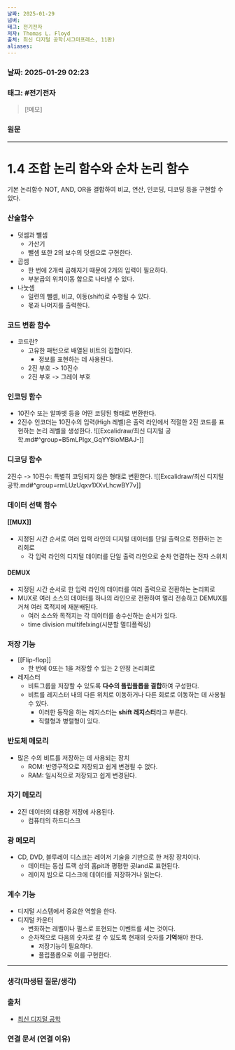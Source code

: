 ```yaml
---
날짜: 2025-01-29
넘버: 
태그: 전기전자
저자: Thomas L. Floyd
출처: 최신 디지털 공학(시그마프레스, 11판)
aliases:
---
```

### 날짜:  2025-01-29 02:23

### 태그: #전기전자

>[!메모]
>

### 원문
---
# 1.4 조합 논리 함수와 순차 논리 함수
기본 논리함수 NOT, AND, OR을 결합하여 비교, 연산, 인코딩, 디코딩 등을 구현할 수 있다.
### 산술함수
- 덧셈과 뺼셈
	- 가산기
	- 뺄셈 또한 2의 보수의 덧셈으로 구현한다.
- 곱셈
	- 한 번에 2개씩 곱해지기 때문에 2개의 입력이 필요하다.
	- 부분곱의 위치이동 합으로 나타낼 수 있다.
- 나눗셈
	- 일련의 뺄셈, 비교, 이동(shift)로 수행될 수 있다.
	- 몫과 나머지를 출력한다.
### 코드 변환 함수
- 코드란?
	- 고유한 패턴으로 배열된 비트의 집합이다.
		- 정보를 표현하는 데 사용된다.
	- 2진 부호 -> 10진수
	- 2진 부호 -> 그레이 부호
### 인코딩 함수
- 10진수 또는 알파벳 등을 어떤 코딩된 형태로 변환한다.
- 2진수 인코더는 10진수의 입력(High 레벨)은 출력 라인에서 적절한 2진 코드를 표현하는 논리 레벨을 생성한다.
![[Excalidraw/최신 디지털 공학.md#^group=B5mLPIgx_GqYY8ioMBAJ-]]
### 디코딩 함수
2진수 -> 10진수: 특별히 코딩되지 않은 형태로 변환한다.
![[Excalidraw/최신 디지털 공학.md#^group=rmLUzUqxv1XXvLhcwBY7v]]
### 데이터 선택 함수
#### [[MUX]]
- 지정된 시간 순서로 여러 입력 라인의 디지털 데이터를 단일 출력으로 전환하는 논리회로
	- 각 입력 라인의 디지털 데이터를 단일 출력 라인으로 순차 연결하는 전자 스위치
#### DEMUX
- 지정된 시간 순서로 한 입력 라인의 데이터를 여러 출력으로 전환하는 논리회로
- MUX로 여러 소스의 데이터를 하나의 라인으로 전환하여 멀리 전송하고 DEMUX를 거쳐 여러 목적지에 재분배된다.
	- 여러 소스와 목적지는 각 데이터를 송수신하는 순서가 있다.
	- time division multifelxing(시분할 멀티플렉싱)

### 저장 기능
- [[Flip-flop]]
	- 한 번에 0또는 1을 저장할 수 있는 2 안정 논리회로
- 레지스터
	- 비트그룹을 저장할 수 있도록 **다수의 플립플롭을 결합**하여 구성한다.
	- 비트를 레지스터 내의 다른 위치로 이동하거나 다른 회로로 이동하는 데 사용될 수 있다.
		- 이러한 동작을 하는 레지스터는 **shift 레지스터**라고 부른다.
		- 직렬형과 병렬형이 있다.
### 반도체 메모리
- 많은 수의 비트를 저장하는 데 사용되는 장치
	- ROM: 반영구적으로 저장되고 쉽게 변경될 수 없다.
	- RAM: 일시적으로 저장되고 쉽게 변경된다.
### 자기 메모리
- 2진 데이터의 대용량 저장에 사용된다.
	- 컴퓨터의 하드디스크
### 광 메모리
- CD, DVD, 블루레이 디스크는 레이저 기술을 기반으로 한 저장 장치이다.
	- 데이터는 동심 트랙 상의 홈pit과 평평한 곳land로 표현된다.
	- 레이저 빔으로 디스크에 데이터를 저장하거나 읽는다.
### 계수 기능
- 디지털 시스템에서 중요한 역할을 한다.
- 디지털 카운터
	- 변화하는 레벨이나 펄스로 표현되는 이벤트를 세는 것이다.
	- 순차적으로 다음의 숫자로 갈 수 있도록 현재의 숫자를 **기억**해야 한다.
		- 저장기능이 필요하다.
		- 플립플롭으로 이를 구현한다.

---
### 생각(파생된 질문/생각)

### 출처
- [최신 디지털 공학](https://product.kyobobook.co.kr/detail/S000001810571)
### 연결 문서 (연결 이유)
